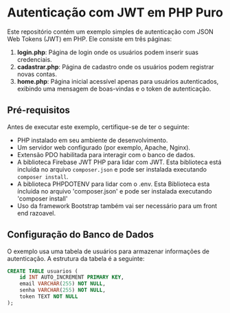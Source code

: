 # Autenticação com JWT em PHP Puro

Este repositório contém um exemplo simples de autenticação com JSON Web Tokens (JWT) em PHP. Ele consiste em três páginas:

1. **login.php**: Página de login onde os usuários podem inserir suas credenciais.
2. **cadastrar.php**: Página de cadastro onde os usuários podem registrar novas contas.
3. **home.php**: Página inicial acessível apenas para usuários autenticados, exibindo uma mensagem de boas-vindas e o token de autenticação.

## Pré-requisitos

Antes de executar este exemplo, certifique-se de ter o seguinte:

- PHP instalado em seu ambiente de desenvolvimento.
- Um servidor web configurado (por exemplo, Apache, Nginx).
- Extensão PDO habilitada para interagir com o banco de dados.
- A biblioteca Firebase JWT PHP para lidar com JWT. Esta biblioteca está incluída no arquivo `composer.json` e pode ser instalada executando `composer install`.
- A biblioteca PHPDOTENV para lidar com o .env. Esta Biblioteca esta íncluida no arquivo 'composer.json' e pode ser instalada executando 'composer install'
- Uso da framework Bootstrap também vai ser necessário para um front end razoavel.

## Configuração do Banco de Dados

O exemplo usa uma tabela de usuários para armazenar informações de autenticação. A estrutura da tabela é a seguinte:

```sql
CREATE TABLE usuarios (
    id INT AUTO_INCREMENT PRIMARY KEY,
    email VARCHAR(255) NOT NULL,
    senha VARCHAR(255) NOT NULL,
    token TEXT NOT NULL
);
